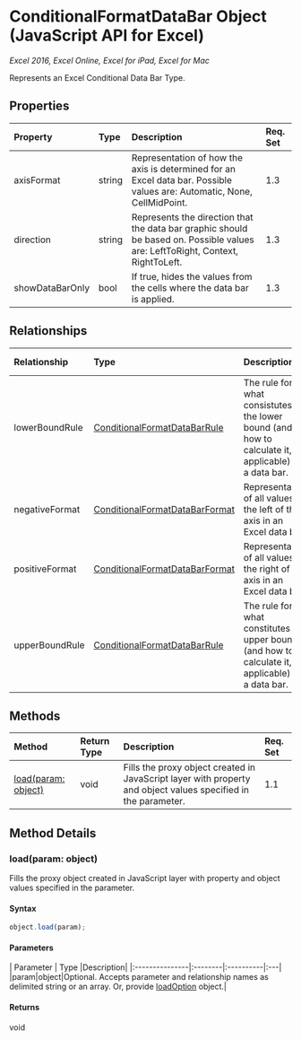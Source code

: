 # ConditionalFormatDataBar Object (JavaScript API for Excel)

_Excel 2016, Excel Online, Excel for iPad, Excel for Mac_

Represents an Excel Conditional Data Bar Type.

## Properties

| Property	   | Type	|Description| Req. Set|
|:---------------|:--------|:----------|:----|
|axisFormat|string|Representation of how the axis is determined for an Excel data bar. Possible values are: Automatic, None, CellMidPoint.|1.3||
|direction|string|Represents the direction that the data bar graphic should be based on. Possible values are: LeftToRight, Context, RightToLeft.|1.3||
|showDataBarOnly|bool|If true, hides the values from the cells where the data bar is applied.|1.3||

## Relationships
| Relationship | Type	|Description| Req. Set|
|:---------------|:--------|:----------|:----|
|lowerBoundRule|[ConditionalFormatDataBarRule](conditionalformatdatabarrule.md)|The rule for what consistutes the lower bound (and how to calculate it, if applicable) for a data bar.|1.3||
|negativeFormat|[ConditionalFormatDataBarFormat](conditionalformatdatabarformat.md)|Representation of all values to the left of the axis in an Excel data bar.|1.3||
|positiveFormat|[ConditionalFormatDataBarFormat](conditionalformatdatabarformat.md)|Representation of all values to the right of the axis in an Excel data bar.|1.3||
|upperBoundRule|[ConditionalFormatDataBarRule](conditionalformatdatabarrule.md)|The rule for what constitutes the upper bound (and how to calculate it, if applicable) for a data bar.|1.3||

## Methods

| Method		   | Return Type	|Description| Req. Set|
|:---------------|:--------|:----------|:----|
|[load(param: object)](#loadparam-object)|void|Fills the proxy object created in JavaScript layer with property and object values specified in the parameter.|1.1|

## Method Details


### load(param: object)
Fills the proxy object created in JavaScript layer with property and object values specified in the parameter.

#### Syntax
```js
object.load(param);
```

#### Parameters
| Parameter	   | Type	|Description|
|:---------------|:--------|:----------|:---|
|param|object|Optional. Accepts parameter and relationship names as delimited string or an array. Or, provide [loadOption](loadoption.md) object.|

#### Returns
void
